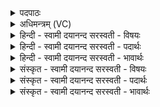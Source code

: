 <details><summary>पदपाठः</summary>

हिर॑ण्यपाणि॒मिति॒ हिर॑ण्यऽपाणिम्। ऊ॒तये॑। स॒वि॒तार॑म्। उप॑। ह्व॒ये॒। सः। चेत्ता॑। दे॒वता॑। प॒दम्। १०।
</details>

<details><summary>अधिमन्त्रम् (VC)</summary>

- सविता देवता
- मेधातिथिर्ऋषिः
- गायत्री
- षड्जः
</details>

<details><summary>हिन्दी - स्वामी दयानन्द सरस्वती  - विषयः</summary>

फिर उसी विषय को अगले मन्त्र में कहा है ॥
</details>

<details><summary>हिन्दी - स्वामी दयानन्द सरस्वती  - पदार्थः</summary>

पदार्थान्वयभाषाः -  हे मनुष्यो ! मैं जिस (ऊतये) रक्षा आदि के लिये (हिरण्यपाणिम्) जिसकी स्तुति करने में सूर्य आदि तेज हैं (पदम्) उस पाने योग्य (सवितारम्) समस्त ऐश्वर्य्य की प्राप्ति करानेवाले जगदीश्वर को (उपह्वये) ध्यान के योग से बुलाता हूँ, (सः) वह (चेत्ता) अच्छे ज्ञानस्वरूप होने से सत्य और मिथ्या का जनानेवाला (देवता) उपासना करने योग्य इष्टदेव ही है, यह तुम सब जानो ॥१० ॥
</details>

<details><summary>हिन्दी - स्वामी दयानन्द सरस्वती  - भावार्थः</summary>

भावार्थभाषाः -  मनुष्यों को योग्य है कि इस मन्त्र से लेके पूर्वोक्त मन्त्र गायत्री जो कि गुरुमन्त्र है, उसी के अर्थ का तात्पर्य है, ऐसा जानें। चेतन स्वरूप परमात्मा की उपासना को छोड़ किसी अन्य जड़ की उपासना कभी न करें, क्योंकि उपासना अर्थात् सेवा किया हुआ जड़ पदार्थ हानि-लाभ कारक और रक्षा करने हारा नहीं होता। इससे चित्तवान् समस्त जीवों का चेतनस्वरूप जगदीश्वर ही की उपासना करनी योग्य है, अन्य जड़ता आदि गुणयुक्त पदार्थ उपास्य नहीं ॥१० ॥
</details>

<details><summary>संस्कृत - स्वामी दयानन्द सरस्वती  - विषयः</summary>

पुनस्तमेव विषयमाह ॥
</details>

<details><summary>संस्कृत - स्वामी दयानन्द सरस्वती  - पदार्थः</summary>

पदार्थान्वयभाषाः -  हे मनुष्याः ! यमहमूतये हिरण्यपाणिं पदं सवितारमुपह्वये स चेत्ता देवतास्तीति यूयं विजानीत ॥१० ॥
</details>

<details><summary>संस्कृत - स्वामी दयानन्द सरस्वती  - भावार्थः</summary>

भावार्थभाषाः -  मनुष्यैरितः पूर्वमन्त्रार्थस्य विवरणं वेदितव्यम्। चेतनस्वरूपस्य परमात्मन उपासनां विहाय कस्याप्यन्यस्य जडस्योपासना कदापि नैव कार्या, नहि जडमुपासितं सद्धानिलाभकारकं रक्षकं च भवति, तस्माच्चेतनैः सर्वैर्जीवैश्चेतनो जगदीश्वर एवोपासनीयो नेतरो जडत्वादिगुणयुक्तः पदार्थः ॥१० ॥
</details>